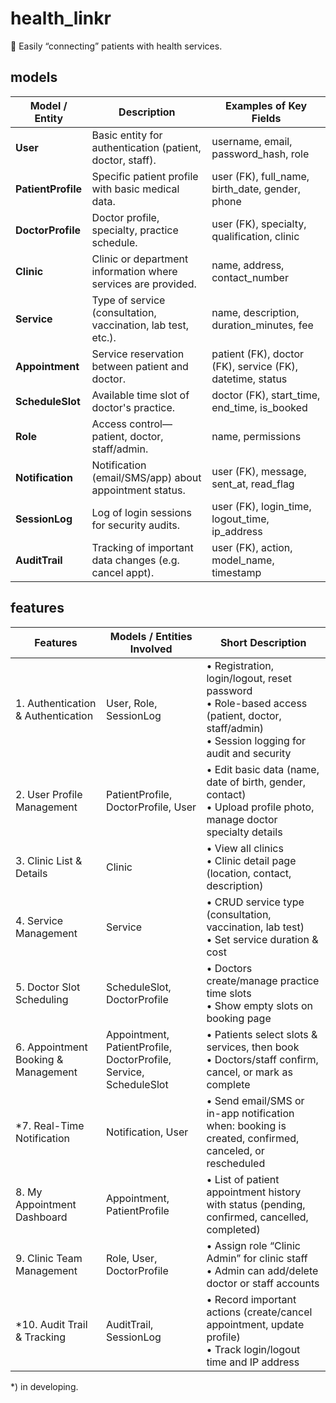 # health_linkr
🏥 Easily “connecting” patients with health services.

## models
| Model / Entity | Description | Examples of Key Fields |
| ------------------ | ----------------------------------------------------------- | ------------------------------------------------------------------- |
| **User** | Basic entity for authentication (patient, doctor, staff). | username, email, password_hash, role |
| **PatientProfile** | Specific patient profile with basic medical data. | user (FK), full_name, birth_date, gender, phone |
| **DoctorProfile** | Doctor profile, specialty, practice schedule. | user (FK), specialty, qualification, clinic |
| **Clinic** | Clinic or department information where services are provided. | name, address, contact_number |
| **Service** | Type of service (consultation, vaccination, lab test, etc.). | name, description, duration_minutes, fee |
| **Appointment** | Service reservation between patient and doctor. | patient (FK), doctor (FK), service (FK), datetime, status |
| **ScheduleSlot** | Available time slot of doctor's practice. | doctor (FK), start_time, end_time, is_booked |
| **Role** | Access control—patient, doctor, staff/admin. | name, permissions |
| **Notification** | Notification (email/SMS/app) about appointment status. | user (FK), message, sent_at, read_flag |
| **SessionLog** | Log of login sessions for security audits. | user (FK), login_time, logout_time, ip_address |
| **AuditTrail** | Tracking of important data changes (e.g. cancel appt). | user (FK), action, model_name, timestamp |

## features
| Features | Models / Entities Involved | Short Description |
| ------------------------------------------ | ----------------------------------------------------------------- | -------------------------------------------------------------------------------------------------------------------- |
| 1. Authentication & Authentication | User, Role, SessionLog | • Registration, login/logout, reset password<br>• Role-based access (patient, doctor, staff/admin)<br>• Session logging for audit and security |
| 2. User Profile Management | PatientProfile, DoctorProfile, User | • Edit basic data (name, date of birth, gender, contact)<br>• Upload profile photo, manage doctor specialty details |
| 3. Clinic List & Details | Clinic | • View all clinics<br>• Clinic detail page (location, contact, description) |
| 4. Service Management | Service | • CRUD service type (consultation, vaccination, lab test)<br>• Set service duration & cost |
| 5. Doctor Slot Scheduling | ScheduleSlot, DoctorProfile | • Doctors create/manage practice time slots<br>• Show empty slots on booking page |
| 6. Appointment Booking & Management | Appointment, PatientProfile, DoctorProfile, Service, ScheduleSlot | • Patients select slots & services, then book<br>• Doctors/staff confirm, cancel, or mark as complete |
| *7. Real-Time Notification | Notification, User | • Send email/SMS or in-app notification when: booking is created, confirmed, canceled, or rescheduled |
| 8. My Appointment Dashboard | Appointment, PatientProfile | • List of patient appointment history with status (pending, confirmed, cancelled, completed) |
| 9. Clinic Team Management | Role, User, DoctorProfile | • Assign role “Clinic Admin” for clinic staff<br>• Admin can add/delete doctor or staff accounts |
| *10. Audit Trail & Tracking | AuditTrail, SessionLog | • Record important actions (create/cancel appointment, update profile)<br>• Track login/logout time and IP address |

*) in developing.
